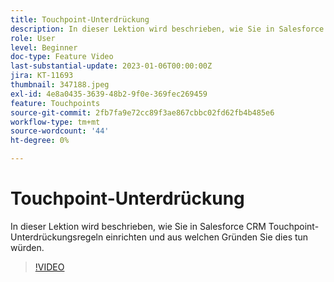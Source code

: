 ```yaml
---
title: Touchpoint-Unterdrückung
description: In dieser Lektion wird beschrieben, wie Sie in Salesforce CRM Touchpoint-Unterdrückungsregeln einrichten und aus welchen Gründen Sie dies tun würden.
role: User
level: Beginner
doc-type: Feature Video
last-substantial-update: 2023-01-06T00:00:00Z
jira: KT-11693
thumbnail: 347188.jpeg
exl-id: 4e8a0435-3639-48b2-9f0e-369fec269459
feature: Touchpoints
source-git-commit: 2fb7fa9e72cc89f3ae867cbbc02fd62fb4b485e6
workflow-type: tm+mt
source-wordcount: '44'
ht-degree: 0%

---
```


# Touchpoint-Unterdrückung

In dieser Lektion wird beschrieben, wie Sie in Salesforce CRM Touchpoint-Unterdrückungsregeln einrichten und aus welchen Gründen Sie dies tun würden.

>[!VIDEO](https://video.tv.adobe.com/v/347188/?quality=12&learn=on)
